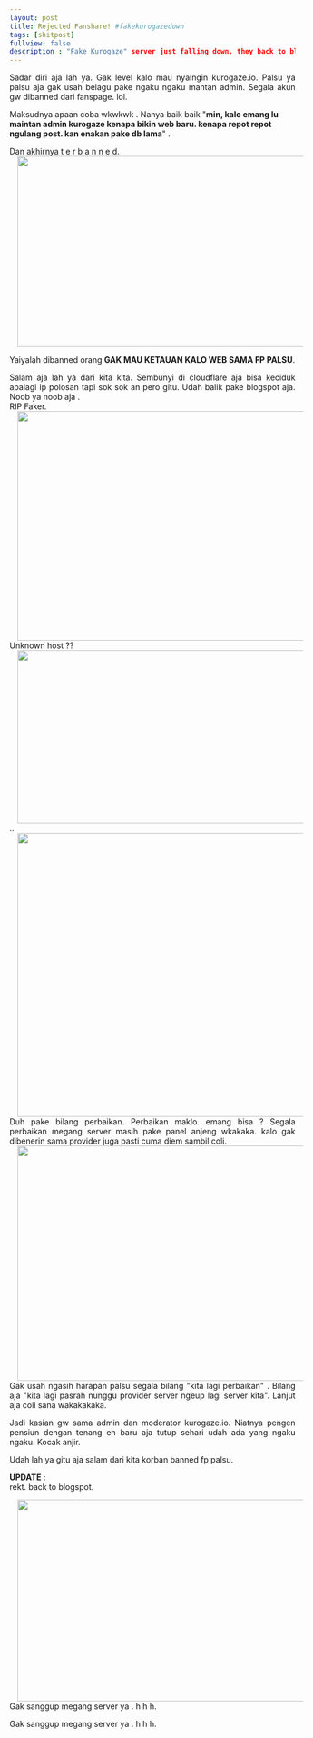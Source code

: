```yaml
---
layout: post
title: Rejected Fanshare! #fakekurogazedown
tags: [shitpost]
fullview: false
description : "Fake Kurogaze" server just falling down. they back to blogspot now.
---
```


<div style="text-align: justify;">Sadar diri aja lah ya. Gak level kalo mau nyaingin kurogaze.io. Palsu ya palsu aja gak usah belagu pake ngaku ngaku mantan admin. Segala akun gw dibanned dari fanspage. lol.</div>

Maksudnya apaan coba wkwkwk . Nanya baik baik "**min, kalo emang lu maintan admin kurogaze kenapa bikin web baru. kenapa repot repot ngulang post. kan enakan pake db lama**" .  

<div style="text-align: justify;">Dan akhirnya t e r b a n n e d.</div>

<div style="text-align:center">
<a href="https://2.bp.blogspot.com/-wDm9IAvvvjU/WQsqP4Q97tI/AAAAAAAAFy0/Rnta4t0wwKgKAxKhCBMS8HCGYixeA78nACLcB/s1600/aaaaa.png" imageanchor="1" style="margin-left: 1em; margin-right: 1em;"><img border="0" height="336" src="https://2.bp.blogspot.com/-wDm9IAvvvjU/WQsqP4Q97tI/AAAAAAAAFy0/Rnta4t0wwKgKAxKhCBMS8HCGYixeA78nACLcB/s640/aaaaa.png" width="640" /></a></div>

Yaiyalah dibanned orang **GAK MAU KETAUAN KALO WEB SAMA FP PALSU**.

<div style="text-align: justify;">Salam aja lah ya dari kita kita. Sembunyi di cloudflare aja bisa keciduk apalagi ip polosan tapi sok sok an pero gitu. Udah balik pake blogspot aja. Noob ya noob aja .</div>

<div style="text-align: justify;">RIP Faker.</div>

<div style="text-align:center">
<a href="https://3.bp.blogspot.com/-zYMn1D3b_Xw/WQsq1ZY6jTI/AAAAAAAAFy8/4QJixczk27Y4AiXeQCJbaWwccSWm44grgCLcB/s1600/kuro%2Bfake.png" imageanchor="1" style="margin-left: 1em; margin-right: 1em;"><img border="0" height="404" src="https://3.bp.blogspot.com/-zYMn1D3b_Xw/WQsq1ZY6jTI/AAAAAAAAFy8/4QJixczk27Y4AiXeQCJbaWwccSWm44grgCLcB/s640/kuro%2Bfake.png" width="640" /></a></div>

<div style="text-align: justify;">Unknown host ??</div>

<div style="text-align:center">
<a href="https://3.bp.blogspot.com/-EJSTp_HprB4/WQsq7e5MbFI/AAAAAAAAFzA/z_CazWVAXvcqQ4uFJWcSJB-u4d21qKcngCLcB/s1600/kuro%2Bfake1.png" imageanchor="1" style="margin-left: 1em; margin-right: 1em;"><img border="0" height="304" src="https://3.bp.blogspot.com/-EJSTp_HprB4/WQsq7e5MbFI/AAAAAAAAFzA/z_CazWVAXvcqQ4uFJWcSJB-u4d21qKcngCLcB/s640/kuro%2Bfake1.png" width="640" /></a></div>

<div style="text-align: justify;">..</div>

<div style="text-align:center">
<a href="https://4.bp.blogspot.com/-vwDy3jP5YtQ/WQsrC60opDI/AAAAAAAAFzE/gBQ93XjnCfggGeBpgln7q-3oEQ1KQyZ-ACLcB/s1600/kuro%2Bfake2.png" imageanchor="1" style="margin-left: 1em; margin-right: 1em;"><img border="0" height="500" src="https://4.bp.blogspot.com/-vwDy3jP5YtQ/WQsrC60opDI/AAAAAAAAFzE/gBQ93XjnCfggGeBpgln7q-3oEQ1KQyZ-ACLcB/s640/kuro%2Bfake2.png" width="640" /></a></div>

<div style="text-align: justify;">Duh pake bilang perbaikan. Perbaikan maklo. emang bisa ? Segala perbaikan megang server masih pake panel anjeng wkakaka. kalo gak dibenerin sama provider juga pasti cuma diem sambil coli.</div>

<div style="text-align:center">
<a href="https://1.bp.blogspot.com/-OXWO1iLFmTc/WQsrSZjQMaI/AAAAAAAAFzI/XsTYctYnqYU2_MldxOmU1YgoG3YkNqphgCLcB/s1600/kuro%2Bnoob.png" imageanchor="1" style="margin-left: 1em; margin-right: 1em;"><img border="0" height="414" src="https://1.bp.blogspot.com/-OXWO1iLFmTc/WQsrSZjQMaI/AAAAAAAAFzI/XsTYctYnqYU2_MldxOmU1YgoG3YkNqphgCLcB/s640/kuro%2Bnoob.png" width="640" /></a></div>

<div style="text-align: justify;">Gak usah ngasih harapan palsu segala bilang "kita lagi perbaikan" . Bilang aja "kita lagi pasrah nunggu provider server ngeup lagi server kita". Lanjut aja coli sana wakakakaka.  

Jadi kasian gw sama admin dan moderator kurogaze.io. Niatnya pengen pensiun dengan tenang eh baru aja tutup sehari udah ada yang ngaku ngaku. Kocak anjir.</div>

Udah lah ya gitu aja salam dari kita korban banned fp palsu.  

**UPDATE** :  
rekt. back to blogspot.  

<div style="text-align:center">
<a href="https://3.bp.blogspot.com/-J4XuZu7S1es/WQybAZuUHDI/AAAAAAAAFz8/M9EUs2psmuU4EcoFYZy6tuG0z3fgKhx2ACLcB/s1600/rekt.png" imageanchor="1" style="margin-left: 1em; margin-right: 1em;"><img border="0" height="355" src="https://3.bp.blogspot.com/-J4XuZu7S1es/WQybAZuUHDI/AAAAAAAAFz8/M9EUs2psmuU4EcoFYZy6tuG0z3fgKhx2ACLcB/s640/rekt.png" width="640" /></a></div>
Gak sanggup megang server ya . h h h.</div>

Gak sanggup megang server ya . h h h.
